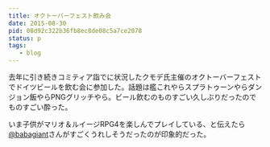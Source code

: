 ```yaml
---
title: オクトーバーフェスト飲み会
date: 2015-08-30
pid: 08d92c322b36fb8ec8de08c5a7ce2078
status: p
tags:
   - blog
---
```


去年に引き続きコミティア詣でに状況したクモデ氏主催のオクトーバーフェストでドイツビールを飲む会に参加した。話題は艦これやらスプラトゥーンやらダンジョン飯やらPNGグリッチやら。ビール飲むのものすごい久しぶりだったのでものすごい酔った。

いま子供がマリオ＆ルイージRPG4を楽しんでプレイしている、と伝えたら [@babagiant][1]さんがすごくうれしそうだったのが印象的だった。

[1]:	https://twitter.com/babagiant